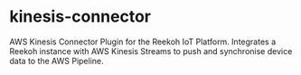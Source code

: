 # kinesis-connector
AWS Kinesis Connector Plugin for the Reekoh IoT Platform. Integrates a Reekoh instance with AWS Kinesis Streams to push and synchronise device data to the AWS Pipeline.
